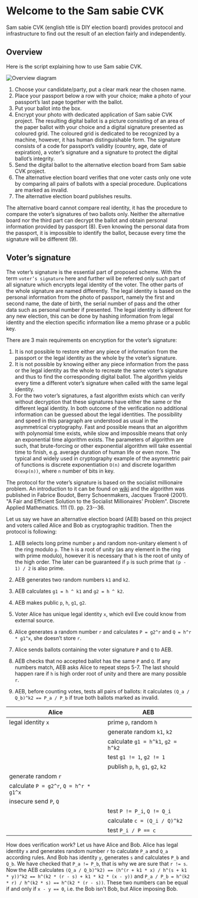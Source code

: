 # Welcome to the Sam sabie CVK

Sam sabie CVK (english title is DIY election board) provides protocol and infrastructure to find out the result of an election fairly and independently.

## Overview

Here is the script explaining how to use Sam sabie CVK.

![Overview diagram](./doc/image/overview.svg)

1) Choose your candidate/party, put a clear mark near the chosen name.
2) Place your passport below a row with your choice; make a photo of your passport’s last page together with the ballot.
3) Put your ballot into the box.
4) Encrypt your photo with dedicated application of Sam sabie CVK project. The resulting digital ballot is a picture consisting of an area of the paper ballot with your choice and a digital signature presented as coloured grid. The coloured grid is dedicated to be recognized by a machine, however, it has human distinguishable form. The signature consists of a code for passport’s validity (country, age, date of expiration), a voter’s signature and a signature to protect the digital ballot’s integrity.
5) Send the digital ballot to the alternative election board from Sam sabie CVK project.
6) The alternative election board verifies that one voter casts only one vote by comparing all pairs of ballots with a special procedure. Duplications are marked as invalid.
7) The alternative election board publishes results.

The alternative board cannot compare real identity, it has the procedure to compare the voter’s signatures of two ballots only. Neither the alternative board nor the third part can decrypt the ballot and obtain personal information provided by passport (8). Even knowing the personal data from the passport, it is impossible to identify the ballot, because every time the signature will be different (9).

## Voter’s signature

The voter’s signature is the essential part of proposed scheme. With the term `voter’s signature` here and further will be referred only such part of all signature which encrypts legal identity of the voter. The other parts of the whole signature are named differently. The legal identity is based on the personal information from the photo of passport, namely the first and second name, the date of birth, the serial number of pass and the other data such as personal number if presented. The legal identity is different for any new election, this can be done by hashing information from legal identity and the election specific information like a memo phrase or a public key.

There are 3 main requirements on encryption for the voter’s signature:
1) It is not possible to restore either any piece of information from the passport or the legal identity as the whole by the voter’s signature.
2) It is not possible by knowing either any piece information from the pass or the legal identity as the whole to recreate the same voter’s signature and thus to find the corresponding digital ballot. The algorithm yields every time a different voter’s signature when called with the same legal identity.
3) For the two voter’s signatures, a fast algorithm exists which can verify without decryption that these signatures have either the same or the different legal identity. In both outcome of the verification no additional information can be guessed about the legal identities.
The possibility and speed in this paragraph are understood as usual in the asymmetrical cryptography. Fast and possible means that an algorithm with polynomial time exists, while slow and impossible means that only an exponential time algorithm exists. The parameters of algorithm are such, that brute-forcing or other exponential algorithm will take essential time to finish, e.g. average duration of human life or even more. The typical and widely used in cryptography example of the asymmetric pair of functions is discrete exponentiation `O(n)` and discrete logarithm `O(exp(n))`, where `n` number of bits in key.

The protocol for the voter’s signature is based on the socialist millionaire problem. An introduction to it can be found on [wiki](https://en.wikipedia.org/wiki/Socialist_millionaire_problem) and the algorithm was published in Fabrice Boudot, Berry Schoenmakers, Jacques Traoré (2001). "A Fair and Efficient Solution to the Socialist Millionaires' Problem". Discrete Applied Mathematics. 111 (1). pp. 23--36.

Let us say we have an alternative election board (AEB) based on this project and voters called  Alice and Bob as cryptographic tradition. Then the protocol is following:

1) AEB selects long prime number `p` and random non-unitary element `h` of the ring modulo `p`. The `h` is a root of unity (as any element in the ring with prime modulo), however it is necessary that `h` is the root of unity of the high order. The later can be guaranteed if `p` is such prime that `(p - 1) / 2` is also prime.
2) AEB generates two random numbers `k1` and `k2`.
3) AEB calculates `g1 = h ^ k1` and `g2 = h ^ k2`.
4) AEB makes public `p`, `h`, `g1`, `g2`.

5) Voter Alice has unique legal identity `x`, which evil Eve could know from external source.
6) Alice generates a random number `r` and calculates `P = g2^r` and `Q = h^r * g1^x`, she doesn’t store `r`.
7) Alice sends ballots containing the voter signature `P` and `Q` to AEB.

8) AEB checks that no accepted ballot has the same `P` and `Q`. If any numbers match, AEB asks Alice to repeat steps 5-7. The last should happen rare if `h` is high order root of unity and there are many possible `r`.
9) AEB, before counting votes, tests all pairs of ballots: it calculates `(Q_a / Q_b)^k2 == P_a / P_b`  if true both ballots marked as invalid.

| Alice                                  | AEB                                |
|----------------------------------------|------------------------------------|
| legal identity `x`                     | prime `p`, random `h`              |
|                                        | generate random `k1`, `k2`         |
|                                        | calculate `g1 = h^k1`, `g2 = h^k2` |
|                                        | test `g1 != 1`, `g2 != 1`          |
|                                        | publish `p`, `h`, `g1`, `g2`, `k2` |
| generate random `r`                    |                                    |
| calculate `P = g2^r`, `Q = h^r * g1^x` |                                    |
| insecure send `P`, `Q`                 |                                    |
|                                        | test `P != P_i`, `Q != Q_i`        |
|                                        | calculate `c = (Q_i / Q)^k2`       |
|                                        | test `P_i / P == c`                |

How does verification work? Let us have Alice and Bob. Alice has legal identity `x` and generates random number `r` to calculate `P_a` and `Q_a` according rules. And Bob has identity `y`, generates `s` and calculates `P_b` and `Q_b`. We have checked that `P_a != P_b`, that is why we are sure that `r != s`. Now the AEB calculates `(Q_a / Q_b)^k2) == (h^(r + k1 * x) / h^(s + k1 * y))^k2 == h^(k2 * (r - s) + k1 * k2 * (x - y))` and `P_a / P_b = h^(k2 * r) / h^(k2 * s) == h^(k2 * (r - s))`. These two numbers can be equal if and only if `x - y == 0`, i.e. the Bob isn't Bob, but Alice imposing Bob.
